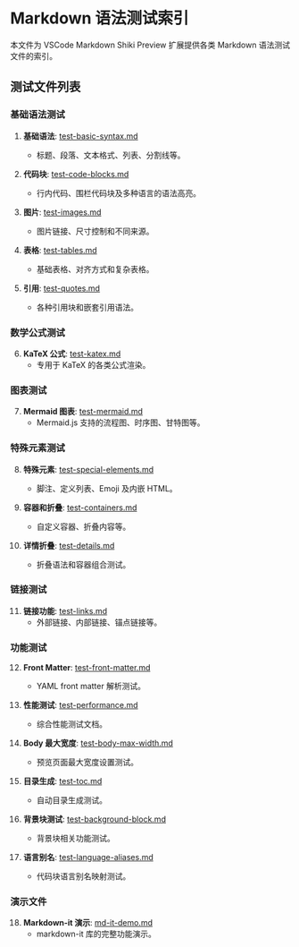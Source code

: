 # Markdown 语法测试索引

本文件为 VSCode Markdown Shiki Preview 扩展提供各类 Markdown 语法测试文件的索引。

## 测试文件列表

### 基础语法测试

1.  **基础语法**: [test-basic-syntax.md](./test-basic-syntax.md)
    - 标题、段落、文本格式、列表、分割线等。

2.  **代码块**: [test-code-blocks.md](./test-code-blocks.md)
    - 行内代码、围栏代码块及多种语言的语法高亮。

3.  **图片**: [test-images.md](./test-images.md)
    - 图片链接、尺寸控制和不同来源。

4.  **表格**: [test-tables.md](./test-tables.md)
    - 基础表格、对齐方式和复杂表格。

5.  **引用**: [test-quotes.md](./test-quotes.md)
    - 各种引用块和嵌套引用语法。

### 数学公式测试

6.  **KaTeX 公式**: [test-katex.md](./test-katex.md)
    - 专用于 KaTeX 的各类公式渲染。

### 图表测试

7.  **Mermaid 图表**: [test-mermaid.md](./test-mermaid.md)
    - Mermaid.js 支持的流程图、时序图、甘特图等。

### 特殊元素测试

8.  **特殊元素**: [test-special-elements.md](./test-special-elements.md)
    - 脚注、定义列表、Emoji 及内嵌 HTML。

9.  **容器和折叠**: [test-containers.md](./test-containers.md)
    - 自定义容器、折叠内容等。

10. **详情折叠**: [test-details.md](./test-details.md)
    - 折叠语法和容器组合测试。

### 链接测试

11. **链接功能**: [test-links.md](./test-links.md)
    - 外部链接、内部链接、锚点链接等。

### 功能测试

12. **Front Matter**: [test-front-matter.md](./test-front-matter.md)
    - YAML front matter 解析测试。

13. **性能测试**: [test-performance.md](./test-performance.md)
    - 综合性能测试文档。

14. **Body 最大宽度**: [test-body-max-width.md](./test-body-max-width.md)
    - 预览页面最大宽度设置测试。

15. **目录生成**: [test-toc.md](./test-toc.md)
    - 自动目录生成测试。

16. **背景块测试**: [test-background-block.md](./test-background-block.md)
    - 背景块相关功能测试。

17. **语言别名**: [test-language-aliases.md](./test-language-aliases.md)
    - 代码块语言别名映射测试。

### 演示文件

18. **Markdown-it 演示**: [md-it-demo.md](./md-it-demo.md)
    - markdown-it 库的完整功能演示。
